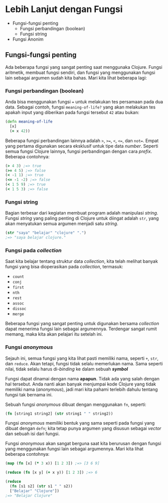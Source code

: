 Lebih Lanjut dengan Fungsi
==========================

* Fungsi-fungsi penting
    - Fungsi perbandingan (boolean)
    - Fungsi string
* Fungsi Anonim

## Fungsi-fungsi penting

Ada beberapa fungsi yang sangat penting saat menggunaka Clojure. Fungsi aritmetik, membuat fungsi sendiri, dan fungsi yang menggunakan fungsi lain sebagai argumen sudah kita bahas. Mari kita lihat beberapa lagi:

### Fungsi perbandingan (boolean)

Anda bisa menggunakan fungsi `=` untuk melakukan tes persamaan pada dua data. Sebagai contoh, fungsi `meaning-of-life?` yang akan melakukan tes apakah input yang diberikan pada fungsi tersebut `42` atau bukan:

```clojure
(defn meaning-of-life
  [x]
  (= x 42))
```

Beberapa fungsi perbandingan lainnya adalah `>`, `>=`, `<`, `<=`, dan `not=`. Empat yang pertama digunakan secara eksklusif untuk tipe data _number_. Seperti semua fungsi Clojure lainnya, fungsi perbandingan dengan cara _prefix_. Beberapa contohnya:

```clojure
(> 4 3) ;=> true
(>= 4 5) ;=> false
(< -1 1) ;=> true
(<= -1 -2) ;=> false
(< 1 5 9) ;=> true
(< 1 5 3) ;=> false
```

### Fungsi string

Bagian terbesar dari kegiatan membuat program adalah manipulasi _string_. Fungsi _string_ yang paling penting di Clojure untuk diingat adalah `str`, yang akan menyatukan semua argumen menjadi satu _string_.

```clojure
(str "saya" "belajar" "clojure" ".")
;=> "saya belajar clojure."
```

### Fungsi pada _collection_

Saat kita belajar tentang struktur data _collection_, kita telah melihat banyak fungsi yang bisa dioperasikan pada _collection_, termasuk:

* `count`
* `conj`
* `first`
* `nth`
* `rest`
* `assoc`
* `dissoc`
* `merge`

Beberapa fungsi yang sangat penting  untuk digunakan bersama _collection_ dapat menerima fungsi lain sebagai argumennya. Terdengar sangat rumit memang, maka kita akan pelajari itu setelah ini.

### Fungsi _anonymous_

Sejauh ini, semua fungsi yang kita lihat pasti memiliki nama, seperti `+`, `str`, dan `reduce`. Akan tetapi, fungsi tidak selalu memerlukan nama. Sama seperti nilai, tidak selalu harus di-_binding_ ke dalam sebuah _**symbol**_

Fungsi dapat dinamai dengan nama **apapun**. Tidak ada yang salah dengan hal tersebut. Anda nanti akan banyak menjumpai kode Clojure yang tidak memiliki nama (_anonymous_), jadi mari kita pahami terlebih dahulu tentang fungsi tak bernama ini.

Sebuah fungsi _anonymous_ dibuat dengan menggunakan `fn`, seperti:

```clojure
(fn [string1 string2] (str string1 " " string2))
```

Fungsi _anonymous_ memiliki bentuk yang sama seperti pada fungsi yang dibuat dengan `defn`; kita tetap punya argumen yang disusun sebagai _vector_ dan sebuah isi dari fungsi.

Fungsi _anonymous_ akan sangat berguna saat kita berurusan dengan fungsi yang menggunakan fungsi lain sebagai argumennya. Mari kita lihat beberapa contohnya:

```clojure
(map (fn [x] (* 3 x)) [1 2 3]) ;=> [3 6 9]

(reduce (fn [x y] (+ x y)) [1 2 3]) ;=> 6

(reduce
  (fn [s1 s2] (str s1 " " s2))
  ["Belajar" "Clojure"])
;=> "Belajar Clojure"
```
         
